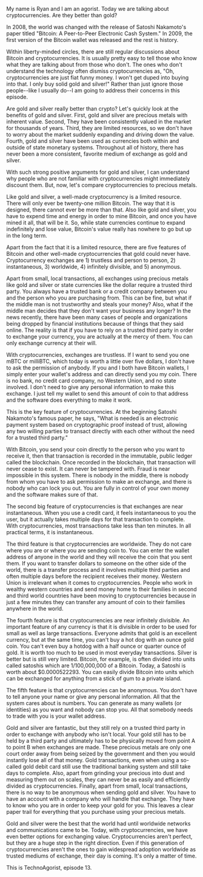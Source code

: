 My name is Ryan and I am an agorist. Today we are talking about cryptocurrencies. Are they better than gold?

In 2008, the world was changed with the release of  Satoshi Nakamoto's paper titled "Bitcoin: A Peer-to-Peer Electronic Cash System." In 2009, the first version of the Bitcoin wallet was released and the rest is history.

Within liberty-minded circles, there are still regular discussions about Bitcoin and cryptocurrencies. It is usually pretty easy to tell those who know what they are talking about from those who don't. The ones who don't understand the technology often dismiss cryptocurrencies as, "Oh, cryptocurrencies are just fiat funny money. I won't get duped into buying into that. I only buy solid gold and silver!" Rather than just ignore those people--like I usually do--I am going to address their concerns in this episode.

Are gold and silver really better than crypto? Let's quickly look at the benefits of gold and silver. First, gold and silver are precious metals with inherent value. Second, They have been consistently valued in the market for thousands of years. Third, they are limited resources, so we don't have to worry about the market suddenly expanding and driving down the value. Fourth, gold and silver have been used as currencies both within and outside of state monetary systems. Throughout all of history, there has never been a more consistent, favorite medium of exchange as gold and silver.

With such strong positive arguments for gold and silver, I can understand why people who are not familiar with cryptocurrencies might immediately discount them. But, now, let's compare cryptocurrencies to precious metals.

Like gold and silver, a well-made cryptocurrency is a limited resource. There will only ever be twenty-one million Bitcoin. The way that it is designed, there cannot ever be more than that. Also like gold and silver, you have to expend time and energy in order to mine Bitcoin, and once you have mined it all, that will be it. So, while state currencies continue to expand indefinitely and lose value, Bitcoin's value really has nowhere to go but up in the long term.

Apart from the fact that it is a limited resource, there are five features of Bitcoin and other well-made cryptocurrencies that gold could never have. Cryptocurrency exchanges are 1) trustless and person to person, 2) instantaneous,  3) worldwide, 4) infinitely divisible, and 5) anonymous.

Apart from small, local transactions, all exchanges using precious metals like gold and silver or state currencies like the dollar require a trusted third party. You always have a trusted bank or a credit company between you and the person who you are purchasing from. This can be fine, but what if the middle man is not trustworthy and steals your money? Also, what if the middle man decides that they don't want your business any longer? In the news recently, there have been many cases of people and organizations being dropped by financial institutions because of things that they said online. The reality is that if you have to rely on a trusted third party in order to exchange your currency, you are actually at the mercy of them. You can only exchange currency at their will.

With cryptocurrencies, exchanges are trustless. If I want to send you one mBTC or milliBTC, which today is worth a little over five dollars, I don't have to ask the permission of anybody. If you and I both have Bitcoin wallets, I simply enter your wallet's address and can directly send you my coin. There is no bank, no credit card company, no Western Union, and no state involved. I don't need to give any personal information to make this exchange. I just tell my wallet to send this amount of coin to that address and the software does everything to make it work.

This is the key feature of cryptocurrencies. At the beginning Satoshi Nakamoto's famous paper, he says, "What is needed is an electronic payment system based on cryptographic proof instead of trust, allowing any two willing parties to transact directly with each other without the need for a trusted third  party."

With Bitcoin, you send your coin directly to the person who you want to receive it, then that transaction is recorded in the immutable, public ledger called the blockchain. Once recorded in the blockchain, that transaction will never cease to exist. It can never be tampered with. Fraud is near impossible in this system. There is nobody in the middle, there is nobody from whom you have to ask permission to make an exchange, and there is nobody who can lock you out. You are fully in control of your own money and the software makes sure of that.

The second big feature of cryptocurrencies is that exchanges are near instantaneous. When you use a credit card, it feels instantaneous to you the user, but it actually takes multiple days for that transaction to complete. With cryptocurrencies, most transactions take less than ten minutes. In all practical terms, it is instantaneous.

The third feature is that cryptocurrencies are worldwide. They do not care where you are or where you are sending coin to. You can enter the wallet address of anyone in the world and they will receive the coin that you sent them. If you want to transfer dollars to someone on the other side of the world, there is a transfer process and it involves multiple third parties and often multiple days before the recipient receives their money. Western Union is irrelevant when it comes to cryptocurrencies. People who work in wealthy western countries and send money home to their families in second and third world countries have been moving to cryptocurrencies because in just a few minutes they can transfer any amount of coin to their families anywhere in the world.

The fourth feature is that cryptocurrencies are near infinitely divisible. An important feature of any currency is that it is divisible in order to be used for small as well as large transactions. Everyone admits that gold is an excellent currency, but at the same time, you can't buy a hot dog with an ounce gold coin. You can't even buy a hotdog with a half ounce or quarter ounce of gold. It is worth too much to be used in most everyday transactions. Silver is better but is still very limited. Bitcoin, for example, is often divided into units called satoshis which are 1/100,000,000 of a Bitcoin. Today, a Satoshi is worth about $0.0000522293. You can easily divide Bitcoin into units which can be exchanged for anything from a stick of gum to a private island.

The fifth feature is that cryptocurrencies can be anonymous. You don't have to tell anyone your name or give any personal information. All that the system cares about is numbers. You can generate as many wallets (or identities) as you want and nobody can stop you. All that somebody needs to trade with you is your wallet address.

Gold and silver are fantastic, but they still rely on a trusted third party in order to exchange with anybody who isn't local. Your gold still has to be held by a third party and ultimately has to be physically moved from point A to point B when exchanges are made. These precious metals are only one court order away from being seized by the government and then you would instantly lose all of that money. Gold transactions, even when using a so-called gold debit card still use the traditional banking system and still take days to complete. Also, apart from grinding your precious into dust and measuring them out on scales, they can never be as easily and efficiently divided as cryptocurrencies. Finally, apart from small, local transactions, there is no way to be anonymous when sending gold and silver. You have to have an account with a company who will handle that exchange. They have to know who you are in order to keep your gold for you. This leaves a clear paper trail for everything that you purchase using your precious metals.

Gold and silver were the best that the world had until worldwide networks and communications came to be. Today, with cryptocurrencies, we have even better options for exchanging value. Cryptocurrencies aren't perfect, but they are a huge step in the right direction. Even if this generation of cryptocurrencies aren't the ones to gain widespread adoption worldwide as trusted mediums of exchange, their day is coming. It's only a matter of time.

This is TechnoAgorist, episode 13.
